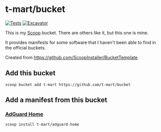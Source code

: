 # t-mart/bucket

[![Tests](https://github.com/t-mart/bucket/actions/workflows/ci.yml/badge.svg)](https://github.com/t-mart/bucket/actions/workflows/ci.yml) [![Excavator](https://github.com/t-mart/bucket/actions/workflows/excavator.yml/badge.svg)](https://github.com/t-mart/bucket/actions/workflows/excavator.yml)

This is my [Scoop](https://scoop.sh) bucket. There are others like it, but this one is mine.

It provides manifests for some software that I haven't been able to find in the official buckets.

Created from <https://github.com/ScoopInstaller/BucketTemplate>.

## Add this bucket

```shell
scoop bucket add t-mart https://github.com/t-mart/bucket
```

## Add a manifest from this bucket

### [AdGuard Home](https://github.com/AdguardTeam/AdGuardHome)

```shell
scoop install t-mart/adguard-home
```
